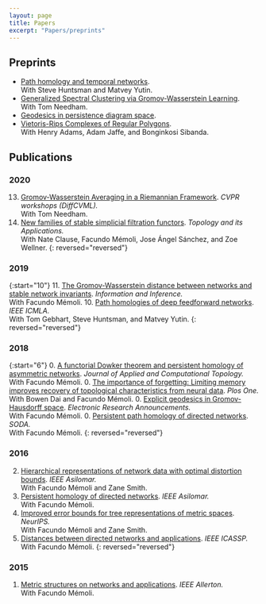 ```yaml
---
layout: page
title: Papers
excerpt: "Papers/preprints"
---
```



## Preprints

- [Path homology and temporal networks](https://arxiv.org/pdf/2008.11885.pdf).\
With Steve Huntsman and Matvey Yutin.
- [Generalized Spectral Clustering via Gromov-Wasserstein Learning](https://arxiv.org/pdf/2006.04163.pdf).\
With Tom Needham. 
- [Geodesics in persistence diagram space](https://arxiv.org/pdf/1905.10820).
- [Vietoris-Rips Complexes of Regular Polygons](https://arxiv.org/pdf/1807.10971).\
With Henry Adams, Adam Jaffe, and Bonginkosi Sibanda.


## Publications

### 2020
13. [Gromov-Wasserstein Averaging in a Riemannian Framework](assets/2020-gwa.pdf). _CVPR workshops (DiffCVML)._ \
With Tom Needham.
12. [New families of stable simplicial filtration functors](assets/2020-filtration-functors.pdf). _Topology and its Applications._ \
With Nate Clause, Facundo Mémoli, Jose Ángel Sánchez, and Zoe Wellner.
{: reversed="reversed"}

### 2019
{:start="10"}
11. [The Gromov-Wasserstein distance between networks and stable network invariants](assets/2019-gwnets.pdf). _Information and Inference._ \
With Facundo Mémoli.
10. [Path homologies of deep feedforward networks](assets/2019-phmlp.pdf). _IEEE ICMLA._ \
With Tom Gebhart, Steve Huntsman, and Matvey Yutin.
{: reversed="reversed"}

### 2018
{:start="6"}
0. [A functorial Dowker theorem and persistent homology of asymmetric networks](assets/2018-dowker.pdf). _Journal of Applied and Computational Topology._ \
With Facundo Mémoli.
0. [The importance of forgetting: Limiting memory improves recovery of topological characteristics from neural data](assets/2018-memory-zz.pdf). _Plos One._ \
With Bowen Dai and Facundo Mémoli.
0. [Explicit geodesics in Gromov-Hausdorff space](assets/2018-dgh-era.pdf). _Electronic Research Announcements._ \
With Facundo Mémoli.
0. [Persistent path homology of directed networks](assets/2018-pph.pdf). _SODA._ \
With Facundo Mémoli.
{: reversed="reversed"}

### 2016
2. [Hierarchical representations of network data with optimal distortion bounds](assets/2016-clust-net.pdf). _IEEE Asilomar._ \
With Facundo Mémoli and Zane Smith.
2. [Persistent homology of directed networks](assets/2016-dowker.pdf). _IEEE Asilomar._ \
With Facundo Mémoli.
2. [Improved error bounds for tree representations of metric spaces](assets/2016-clust-net-nips.pdf). _NeurIPS._ \
With Facundo Mémoli and Zane Smith.
2. [Distances between directed networks and applications](assets/2016-dn.pdf). _IEEE ICASSP._ \
With Facundo Mémoli.
{: reversed="reversed"}

### 2015
1. [Metric structures on networks and applications](assets/2015-ms.pdf). _IEEE Allerton._ \
With Facundo Mémoli.
